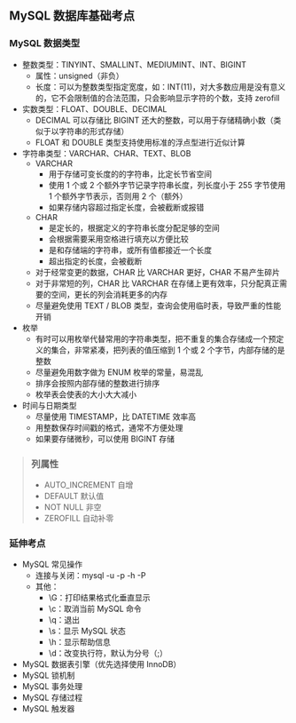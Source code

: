## MySQL 数据库基础考点


### MySQL 数据类型

* 整数类型：TINYINT、SMALLINT、MEDIUMINT、INT、BIGINT
    * 属性：unsigned（非负）
    * 长度：可以为整数类型指定宽度，如：INT(11)，对大多数应用是没有意义的，它不会限制值的合法范围，只会影响显示字符的个数，支持 zerofill
* 实数类型：FLOAT、DOUBLE、DECIMAL
    * DECIMAL 可以存储比 BIGINT 还大的整数，可以用于存储精确小数（类似于以字符串的形式存储）
    * FLOAT 和 DOUBLE 类型支持使用标准的浮点型进行近似计算
* 字符串类型：VARCHAR、CHAR、TEXT、BLOB
    * VARCHAR
        * 用于存储可变长度的的字符串，比定长节省空间
        * 使用 1 个或 2 个额外字节记录字符串长度，列长度小于 255 字节使用 1 个额外字节表示，否则用 2 个（额外）
        * 如果存储内容超过指定长度，会被截断或报错
    * CHAR
        * 是定长的，根据定义的字符串长度分配足够的空间
        * 会根据需要采用空格进行填充以方便比较
        * 是和存储端的字符串，或所有值都接近一个长度
        * 超出指定的长度，会被截断
    * 对于经常变更的数据，CHAR 比 VARCHAR 更好，CHAR 不易产生碎片
    * 对于非常短的列，CHAR 比 VARCHAR 在存储上更有效率，只分配真正需要的空间，更长的列会消耗更多的内存
    * 尽量避免使用 TEXT / BLOB 类型，查询会使用临时表，导致严重的性能开销
* 枚举
    * 有时可以用枚举代替常用的字符串类型，把不重复的集合存储成一个预定义的集合，非常紧凑，把列表的值压缩到 1 个或 2 个字节，内部存储的是整数
    * 尽量避免用数字做为 ENUM 枚举的常量，易混乱
    * 排序会按照内部存储的整数进行排序
    * 枚举表会使表的大小大大减小
* 时间与日期类型
    * 尽量使用 TIMESTAMP，比 DATETIME 效率高
    * 用整数保存时间戳的格式，通常不方便处理
    * 如果要存储微秒，可以使用 BIGINT 存储

>### 列属性
>* AUTO_INCREMENT 自增
>* DEFAULT 默认值
>* NOT NULL 非空
>* ZEROFILL 自动补零

### 延伸考点
* MySQL 常见操作
    * 连接与关闭：mysql -u -p -h -P
    * 其他：
        * \G：打印结果格式化垂直显示
        * \c：取消当前 MySQL 命令
        * \q：退出
        * \s：显示 MySQL 状态
        * \h：显示帮助信息
        * \d：改变执行符，默认为分号（;）
* MySQL 数据表引擎（优先选择使用 InnoDB）
* MySQL 锁机制
* MySQL 事务处理
* MySQL 存储过程
* MySQL 触发器
